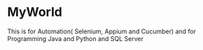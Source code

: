 # MyWorld
This is for Automation( Selenium, Appium and Cucumber) and for Programming Java and Python and SQL Server
